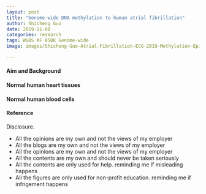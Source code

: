 ```yaml
---
layout: post
title: "Genome-wide DNA methylation to human atrial fibrillation"
author: Shicheng Guo
date: 2019-11-08
categories: research
tags: WGBS AF 850K Genome-wide
image: images/Shicheng-Guo-Atrial-Fibrillation-ECG-2019-Methylation-Epigenetics.png	

---
```


####  Aim and Background

#### Normal human heart tissues

#### Normal human blood cells


####  Reference

Disclosure.
* All the opinions are my own and not the views of my employer
* All the blogs are my own and not the views of my employer
* All the opinions are my own and not the views of my employer
* All the contents are my own and should never be taken seriously
* All the contents are only used for help. reminding me if misleading happens
* All the figures are only used for non-profit education. reminding me if infrigement happens
